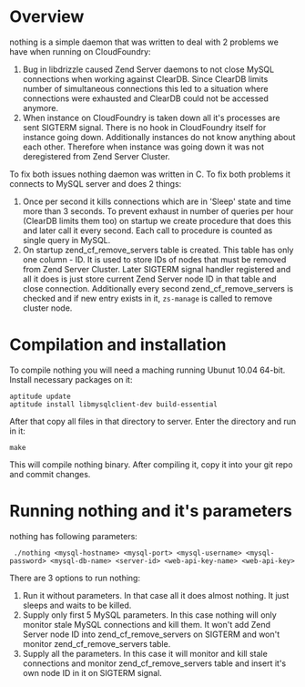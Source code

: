 # Overview #

nothing is a simple daemon that was written to deal with 2 problems we have when
running on CloudFoundry:

1. Bug in libdrizzle caused Zend Server daemons to not close MySQL connections
   when working against ClearDB. Since ClearDB limits number of simultaneous
   connections this led to a situation where connections were exhausted and
   ClearDB could not be accessed anymore.
2. When instance on CloudFoundry is taken down all it's processes are sent
   SIGTERM signal. There is no hook in CloudFoundry itself for instance going
   down. Additionally instances do not know anything about each other. Therefore
   when instance was going down it was not deregistered from Zend Server
   Cluster.

To fix both issues nothing daemon was written in C. To fix both problems it
connects to MySQL server and does 2 things:

1. Once per second it kills connections which are in 'Sleep' state and time more
   than 3 seconds. To prevent exhaust in number of queries per hour (ClearDB
   limits them too) on startup we create procedure that does this and later call
   it every second. Each call to procedure is counted as single query in MySQL.
2. On startup zend\_cf\_remove\_servers table is created. This table has only
   one column - ID. It is used to store IDs of nodes that must be removed from
   Zend Server Cluster. Later SIGTERM signal handler registered and all it does
   is just store current Zend Server node ID in that table and close
   connection. Additionally every second zend\_cf\_remove\_servers is checked
   and if new entry exists in it, ```zs-manage``` is called to remove cluster node.

# Compilation and installation #

To compile nothing you will need a maching running Ubunut 10.04 64-bit. Install
necessary packages on it:

```
aptitude update
aptitude install libmysqlclient-dev build-essential
```

After that copy all files in that directory to server. Enter the directory and
run in it:

```make ```

This will compile nothing binary. After compiling it, copy it into your git repo
and commit changes.

# Running nothing and it's parameters #

nothing has following parameters:

``` ./nothing <mysql-hostname> <mysql-port> <mysql-username> <mysql-password> <mysql-db-name> <server-id> <web-api-key-name> <web-api-key>```

There are 3 options to run nothing:

1. Run it without parameters. In that case all it does almost nothing. It just
   sleeps and waits to be killed.
2. Supply only first 5 MySQL parameters. In this case nothing will only monitor
   stale MySQL connections and kill them. It won't add Zend Server node ID into
   zend\_cf\_remove\_servers on SIGTERM and won't monitor
   zend\_cf\_remove\_servers table.
3. Supply all the parameters. In this case it will monitor and kill stale
   connections and monitor zend\_cf\_remove\_servers table and insert it's own
   node ID in it on SIGTERM signal.
